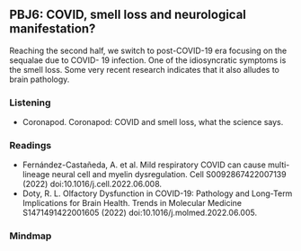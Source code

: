 ## PBJ6: COVID, smell loss and neurological manifestation?
Reaching the second half, we switch to post-COVID-19 era focusing on the sequalae due to COVID- 19 infection. One of the idiosyncratic symptoms is the smell loss. Some very recent research indicates that it also alludes to brain pathology.


### Listening
- Coronapod. Coronapod: COVID and smell loss, what the science says.
### Readings
- Fernández-Castañeda, A. et al. Mild respiratory COVID can cause multi-lineage neural cell and myelin dysregulation. Cell S0092867422007139 (2022) doi:10.1016/j.cell.2022.06.008.
- Doty, R. L. Olfactory Dysfunction in COVID-19: Pathology and Long-Term Implications for Brain Health. Trends in Molecular Medicine S1471491422001605 (2022) doi:10.1016/j.molmed.2022.06.005.

### Mindmap
